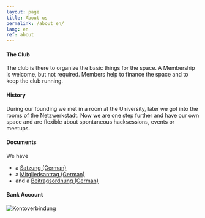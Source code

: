 ```yaml
---
layout: page
title: About us
permalink: /about_en/
lang: en
ref: about
---
```



#### The Club

The club is there to organize the basic things for the space.
A Membership is welcome, but not required.
Members help to finance the space and to keep the club running.

#### History

During our founding we met in a room at the University, later we got into the rooms of the Netzwerkstadt. Now we are one step further and have our own space and are flexible about spontaneous hacksessions, events or meetups.

#### Documents

We have

  * a [Satzung (German)](https://github.com/maschinendeck/Documents/blob/master/Maschinendeck-Satzung.pdf?raw=true)
  * a [Mitgliedsantrag (German)](https://github.com/maschinendeck/Documents/blob/master/Mitgliedsantrag.pdf?raw=true)
  * and a [Beitragsordnung (German)](https://github.com/maschinendeck/Documents/blob/master/Maschinendeck-Beitragsordnung.pdf?raw=true)


#### Bank Account

![Kontoverbindung](/images/konto.png)
